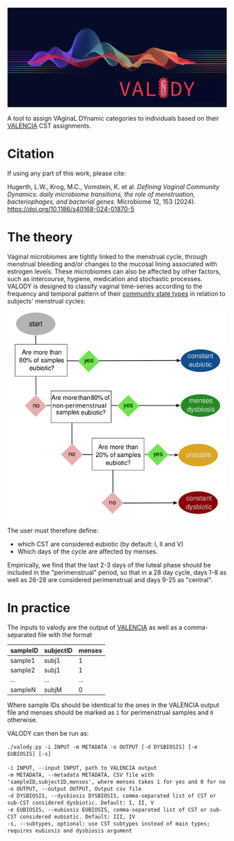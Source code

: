 ![logo](https://github.com/ctmrbio/valody/blob/main/Valody%20Logo.png)

A tool to assign VAginaL DYnamic categories to individuals based on their
[VALENCIA](https://github.com/ravel-lab/VALENCIA) CST assignments.

# Citation
If using any part of this work, please cite:

Hugerth, L.W., Krog, M.C., Vomstein, K. et al. _Defining Vaginal Community Dynamics: daily microbiome transitions, the role of menstruation, bacteriophages, and bacterial genes._ Microbiome 12, 153 (2024). https://doi.org/10.1186/s40168-024-01870-5

# The theory
Vaginal microbiomes are tightly linked to the menstrual cycle, through
menstrual bleeding and/or changes to the mucosal lining associated with estrogen
levels. These microbiomes can also be affected by other factors, such as
intercourse, hygiene, medication and stochastic processes. VALODY is designed
to classify vaginal time-series according to the frequency and temporal pattern
of their [community state types](https://github.com/ravel-lab/VALENCIA) in
relation to subjects' menstrual cycles:

![The Valody workflow](valody_outline.png)

The user must therefore define:
* which CST are considered eubiotic (by default: I, II and V)
* Which days of the cycle are affected by menses. 

Empirically, we find that the last 2-3 days of the luteal phase should be
included in the "perimenstrual" period, so that in a 28 day cycle, days 1-8 as
well as 26-28 are considered perimenstrual and days 9-25 as "central". 

# In practice
The inputs to valody are the output of
[VALENCIA](https://github.com/ravel-lab/VALENCIA) as well as a comma-separated
file with the format

| sampleID | subjectID | menses |
|----------|-----------|--------|
| sample1  | subj1     | 1      |
| sample2  | subj1     | 1      |
|   ...    |  ...      | ...    |
| sampleN  | subjM     | 0      |

Where sample IDs should be identical to the ones in the VALENCIA output file
and menses should be marked as `1` for perimenstrual samples and `0` otherwise.

VALODY can then be run as:

    ./valody.py -i INPUT -m METADATA -o OUTPUT [-d DYSBIOSIS] [-e EUBIOSIS] [-s] 

    -i INPUT, --input INPUT, path to VALENCIA output
    -m METADATA, --metadata METADATA, CSV file with 'sampleID,subjectID,menses', where menses takes 1 for yes and 0 for no
    -o OUTPUT, --output OUTPUT, Output csv file 
    -d DYSBIOSIS, --dysbiosis DYSBIOSIS, comma-separated list of CST or sub-CST considered dysbiotic. Default: I, II, V
    -e EUBIOSIS, --eubiosis EUBIOSIS, comma-separated list of CST or sub-CST considered eubiotic. Default: III, IV
    -s, --subtypes, optional: use CST subtypes instead of main types; requires eubiosis and dysbiosis argument
